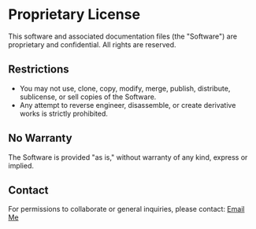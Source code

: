 # Proprietary License

This software and associated documentation files (the "Software") are proprietary and confidential. All rights are reserved.

## Restrictions

- You may not use, clone, copy, modify, merge, publish, distribute, sublicense, or sell copies of the Software.
- Any attempt to reverse engineer, disassemble, or create derivative works is strictly prohibited.

## No Warranty

The Software is provided "as is," without warranty of any kind, express or implied.

## Contact

For permissions to collaborate or general inquiries, please contact: [Email Me](mailto:rayanlouahche2004@gmail.com)

